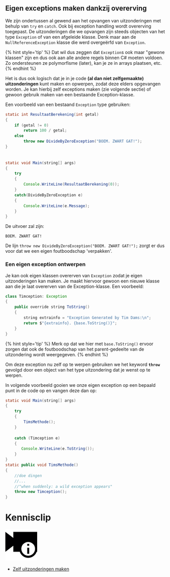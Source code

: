 ## Eigen exceptions maken dankzij overerving

We zijn ondertussen al gewend aan het opvangen van uitzonderingen met behulp van ``try`` en ``catch``. Ook bij exception handling wordt overerving toegepast. De uitzonderingen die we opvangen zijn steeds objecten van het type ``Exception`` of van een afgeleide klasse. Denk maar aan de ``NullReferenceException`` klasse die werd overgeërfd van ``Exception``. 

{% hint style='tip' %}
Dat wil dus zeggen dat ``Exception``s ook maar "gewone klassen" zijn en dus ook aan alle andere regels binnen C# moeten voldoen. Zo ondersteunen ze polymorfisme (later), kan je ze in arrays plaatsen, etc.
{% endhint %}

Het is dus ook logisch dat je in je code **(al dan niet zelfgemaakte) uitzonderingen** kunt maken en opwerpen, zodat deze elders opgevangen worden. Je kan hierbij zelf exceptions maken (zie volgende sectie) of gewoon gebruik maken van een bestaande Exception-klasse.

Een voorbeeld van een bestaand ``Exception`` type gebruiken:

```java
static int ResultaatBerekening(int getal)
{
    if (getal != 0)
        return 100 / getal;
    else
        throw new DivideByZeroException("BOEM. ZWART GAT!");
}
 
 
static void Main(string[] args)
{
    try
    {
        Console.WriteLine(ResultaatBerekening(0));
    }
    catch(DivideByZeroException e)
    {
        Console.WriteLine(e.Message);
    }
}
```

De uitvoer zal zijn:

```text
BOEM. ZWART GAT!
```


De lijn ``throw new DivideByZeroException("BOEM. ZWART GAT!");`` zorgt er dus voor dat we een eigen foutboodschap 'verpakken'.

### Een eigen exception ontwerpen

Je kan ook eigen klassen overerven van ``Exception`` zodat je eigen uitzonderingen kan maken. Je maakt hiervoor gewoon een nieuwe klasse aan die je laat overerven van de Exception-klasse. Een voorbeeld:

```java
class Timception: Exception
{
    public override string ToString()
    {
        string extrainfo = "Exception Generated by Tim Dams:\n";
        return $"{extrainfo}. {base.ToString()}";
    }
}
```

{% hint style='tip' %}
Merk op dat we hier met ``base.ToString()`` ervoor zorgen dat ook de foutboodschap van het parent-gedeelte van de uitzondering wordt weergegeven. 
{% endhint %}

Om deze exception nu zelf op te werpen gebruiken we het keyword **``throw``** gevolgd door een object van het type uitzondering dat je wenst op te werpen. 

In volgende voorbeeld gooien we onze eigen exception op een bepaald punt in de code op en vangen deze dan op:

```java
static void Main(string[] args)
{
    try
    {
        TimsMethode();
    }
 
    catch (Timception e)
    {
       Console.WriteLine(e.ToString());
    }     
}
static public void TimsMethode()
{
    //doe dingen
    //...
    //"when suddenly: a wild exception appears"
    throw new Timception();
}
```



<!---NOBOOKSTART--->
# Kennisclip
![](../assets/infoclip.png)
* [Zelf uitzonderingen maken](https://ap.cloud.panopto.eu/Panopto/Pages/Viewer.aspx?id=b68d611d-2022-4f0b-aa88-acb100b9ef5a)
<!---NOBOOKEND--->
